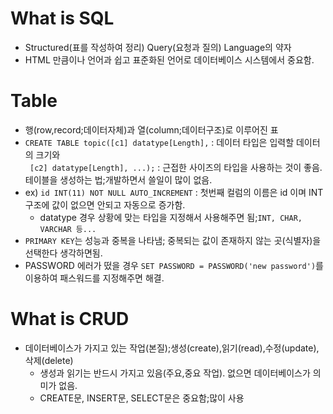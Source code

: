 # What is SQL

+ Structured(표를 작성하여 정리) Query(요청과 질의) Language의 약자
+ HTML 만큼이나 언어과 쉽고 표준화된 언어로 데이터베이스 시스템에서 중요함.

# Table

+ 행(row,record;데이터자체)과 열(column;데이터구조)로 이루어진 표
+ `CREATE TABLE topic([c1] datatype[Length],`       : 데이터 타입은 입력할 데이터의 크기와 <br>
                    ` [c2] datatype[Length], ...);` : 근접한 사이즈의 타입을 사용하는 것이 좋음.<br>
                                                    테이블을 생성하는 법;개발하면서 쓸일이 많이 없음. 
+ ex) `id INT(11) NOT NULL AUTO_INCREMENT` : 첫번째 컬럼의 이름은 id 이며 INT구조에 값이 없으면 안되고 자동으로 증가함.
  + datatype 경우 상황에 맞는 타입을 지정해서 사용해주면 됨;`INT, CHAR, VARCHAR 등...`
+ `PRIMARY KEY`는 성능과 중복을 나타냄; 중복되는 값이 존재하지 않는 곳(식별자)을 선택한다 생각하면됨.
+ PASSWORD 에러가 떴을 경우 `SET PASSWORD = PASSWORD('new password')`를 이용하여 패스워드를 지정해주면 해결.

# What is CRUD

+ 데이터베이스가 가지고 있는 작업(본질);생성(create),읽기(read),수정(update),삭제(delete)
  + 생성과 읽기는 반드시 가지고 있음(주요,중요 작업). 없으면 데이터베이스가 의미가 없음.
  + CREATE문, INSERT문, SELECT문은 중요함;많이 사용